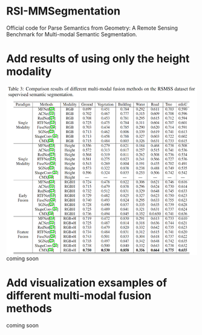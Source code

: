 # RSI-MMSegmentation

Official code for Parse Semantics from Geometry: A Remote Sensing Benchmark for Multi-modal Semantic Segmentation.

# Add results of using only the height modality
<div  align="center">    
 <img src="resources/res1.png" width = "562" height = "450" alt="RSMSS" align=center />
</div>
coming soon

# Add visualization exsamples of different multi-modal fusion methods
coming soon
